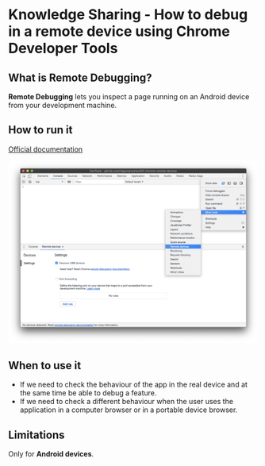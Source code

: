 # Knowledge Sharing - How to debug in a remote device using Chrome Developer Tools

## What is Remote Debugging?

**Remote Debugging** lets you inspect a page running on an Android device from your development machine.

## How to run it

[Official documentation](https://developers.google.com/web/tools/chrome-devtools/remote-debugging/)

![Open 'Remote Devices' tab](./resources/how-to-open-remote-devices.png?raw=true)

## When to use it

- If we need to check the behaviour of the app in the real device and at the same time be able to debug a feature.
- If we need to check a different behaviour when the user uses the application in a computer browser or in a portable device browser.

## Limitations

Only for **Android devices**.
